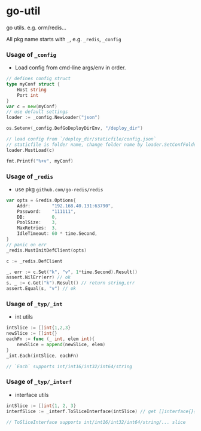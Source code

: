 # go-util
go utils. e.g. orm/redis...

All pkg name starts with `_`, e.g. `_redis`, `_config`

### Usage of `_config`

- Load config from cmd-line args/env in order.
```go
// defines config struct
type myConf struct {
	Host string
	Port int
}
var c = new(myConf)
// use default settings
loader := _config.NewLoader("json")

os.Setenv(_config.DefGoDeployDirEnv, "/deploy_dir")

// load config from `/deploy_dir/staticfile/config.json`
// staticfile is folder name, change folder name by loader.SetConfFolderName("YOUR_FOLDER_NAME")
loader.MustLoad(c)

fmt.Printf("%+v", myConf)
```


### Usage of `_redis`

- use pkg `github.com/go-redis/redis`
```go
var opts = &redis.Options{
	Addr:        "192.168.40.131:63790",
	Password:    "111111",
	DB:          0,
	PoolSize:    3,
	MaxRetries:  3,
	IdleTimeout: 60 * time.Second,
}
// panic on err
_redis.MustInitDefClient(opts)

c := _redis.DefClient

_, err := c.Set("k", "v", 1*time.Second).Result()
assert.NilErr(err) // ok 
s, _ := c.Get("k").Result() // return string,err
assert.Equal(s, "v") // ok
```

### Usage of `_typ/_int`

- int utils
```go
intSlice := []int{1,2,3}
newSlice := []int{}
eachFn := func (_ int, elem int){
	newSlice = append(newSlice, elem)
}
_int.Each(intSlice, eachFn)

// `Each` supports int/int16/int32/int64/string 
```


### Usage of `_typ/_interf`

- interface utils
```go
intSlice := []int{1, 2, 3}
interfSlice := _interf.ToSliceInterface(intSlice) // get []interface{}{1,2,3}

// ToSliceInterface supports int/int16/int32/int64/string/... slice
```
